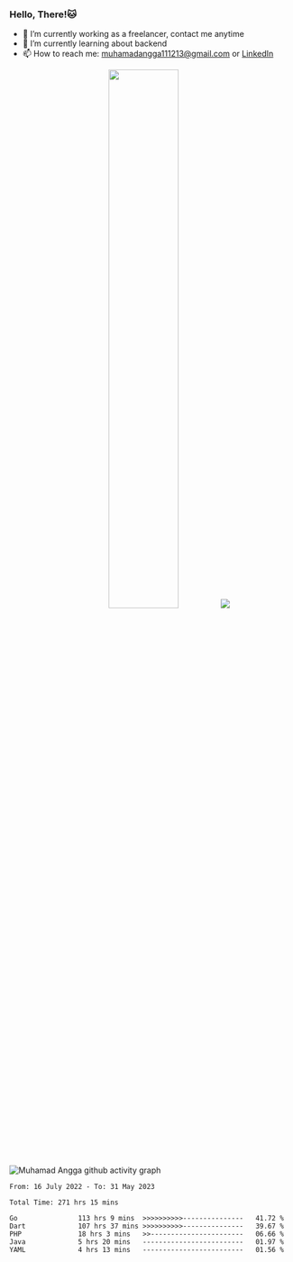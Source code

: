 
### Hello, There!🐱

- 🔭 I’m currently working as a freelancer, contact me anytime
- 🌱 I’m currently learning about backend
- 📫 How to reach me: [muhamadangga111213@gmail.com](mailto:muhamadangga111213@gmail.com) or [LinkedIn](https://www.linkedin.com/in/muhamad-angga)

<p align="center">
    <img width="49.5%" src="https://github-readme-stats.vercel.app/api?username=muhangga&count_private=true&theme=ocean_dark&show_icons=true" />
    &nbsp;
    <img src="https://github-readme-stats.vercel.app/api/top-langs/?username=muhangga&langs_count=8&layout=compact&theme=ocean_dark&show_icons=true" />
</p>

![Muhamad Angga github activity graph](https://github-readme-activity-graph.cyclic.app/graph?username=muhangga&custom_title=Angga&color=708090&theme=github-dark)


<!--START_SECTION:waka-->

```text
From: 16 July 2022 - To: 31 May 2023

Total Time: 271 hrs 15 mins

Go               113 hrs 9 mins  >>>>>>>>>>---------------   41.72 %
Dart             107 hrs 37 mins >>>>>>>>>>---------------   39.67 %
PHP              18 hrs 3 mins   >>-----------------------   06.66 %
Java             5 hrs 20 mins   -------------------------   01.97 %
YAML             4 hrs 13 mins   -------------------------   01.56 %
```

<!--END_SECTION:waka-->

